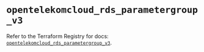 # `opentelekomcloud_rds_parametergroup_v3`

Refer to the Terraform Registry for docs: [`opentelekomcloud_rds_parametergroup_v3`](https://registry.terraform.io/providers/opentelekomcloud/opentelekomcloud/1.36.14/docs/resources/rds_parametergroup_v3).
